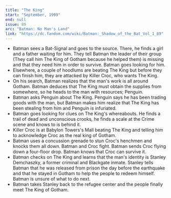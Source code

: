 ```yaml
---
title: "The King"
start: "September, 1999"
end: null
issue: 89
arc: "Batman: No Man's Land"
link: "https://dc.fandom.com/wiki/Batman:_Shadow_of_the_Bat_Vol_1_89"
---
```


- Batman sees a Bat-Signal and goes to the source. There, he finds a girl and a father waiting for him. They tell Batman the leader of their group (They call him The King of Gotham because he helped them) is missing and that they need him in order to survive. Batman goes looking for him.
- Elsewhere, a couple of hoodlums are beating The King but before they can finish him, they are attacked by Killer Croc, who wants The King.
- On his search, Batman realizes that the man's work is all around Gotham. Batman deduces that The King must obtain the supplies from somewhere, so he heads to the man with resources; Penguin. 
- Batman asks Penguin about The King. Penguin says he has been trading goods with the man, but Batman makes him realize that The King has been stealing from him and Penguin is infuriated. 
- Batman goes looking for clues on The King's whereabouts. He finds a trail of dead and unconscious crooks, he finds a scale at the Crime scene and knows to is behind it.
- Killer Croc is at Babylon Towers's Mall beating The King and telling him to acknowledge Croc as the real king of Gotham. 
- Batman uses a concussion grenade to stun Croc's henchmen and knocks them all down. Batman and Croc fight. Batman sends Croc flying down a four-floor drop. Batman knows that Croc can survive it.
- Batman checks on The King and learns that the man's identity is Stanley Demchaszky, a former criminal and Blackgate inmate. Stanley tells Batman that he was released from prison the day before the earthquake and that he stayed in Gotham to help the people to redeem himself. Batman is unsure of what to do next.
- Batman takes Stanley back to the refugee center and the people finally meet The King of Gotham.
